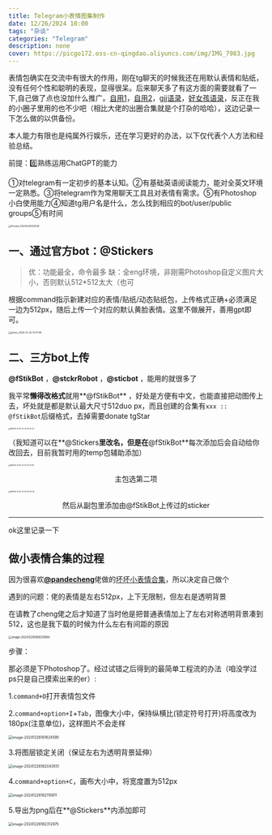 ```yaml
---
title: Telegram小表情图集制作
date: 12/26/2024 10:00
tags: "杂谈"
categories: "Telegram"
description: none
cover: https://picgo172.oss-cn-qingdao.aliyuncs.com/img/IMG_7983.jpg
---
```


表情包确实在交流中有很大的作用，刚在tg聊天的时候我还在用默认表情和贴纸，没有任何个性和聪明的表现，显得很呆。后来聊天多了有这方面的需要就看了一下,自己做了点也没加什么推广。[自用1](https://t.me/addstickers/sheerkvc)，[自用2](https://t.me/addstickers/sheerkvcP2)，[gjj语录](https://t.me/addstickers/banmooo_by_fStikBot)，[好女孩语录](https://t.me/addstickers/nhzzha_by_fStikBot)，反正在我的小圈子里用的也不少吧（相比大佬的出圈合集就是个打杂的哈哈），这边记录一下怎么做的以供备份。

本人能力有限也是纯属外行娱乐，还在学习更好的办法，以下仅代表个人方法和经验总结。

前提：0️⃣熟练运用ChatGPT的能力

①对telegram有一定初步的基本认知。②有基础英语阅读能力，能对全英文环境一定熟悉。③将telegram作为常用聊天工具且对表情有需求。⑤有Photoshop小白使用能力④知道tg用户名是什么，怎么找到相应的bot/user/public groups⑤有时间

<img src="https://picgo172.oss-cn-qingdao.aliyuncs.com/img/Picsew_20241226132538.JPEG" alt="Picsew_20241226132538" style="zoom:33%;" />

## 一、通过官方bot：**@Stickers**

> 优：功能最全，命令最多
> 缺：全eng环境，非刚需Photoshop自定义图片大小，否则默认512*512太大（也可

根据command指示新建对应的表情/贴纸/动态贴纸包，上传格式正确+必须满足一边为512px，随后上传一个对应的默认黄脸表情。这里不做展开，善用gpt即可。

<img src="https://picgo172.oss-cn-qingdao.aliyuncs.com/img/photo_2024-12-26%2013.47.49.jpeg" alt="photo_2024-12-26 13.47.49" style="zoom:33%;" />

## 二、三方bot上传

**@fStikBot** ，**@stckrRobot** ，**@sticbot** ，能用的就很多了

我平常**懒得改格式**就用**@fStikBot** ，好处是方便有中文，也能直接把动图传上去，坏处就是都是默认最大尺寸512duo px，而且创建的合集有`xxx :: @fStikBot`后缀格式，去掉需要donate tgStar

<img src="https://picgo172.oss-cn-qingdao.aliyuncs.com/img/IMAGE%202024-12-26%2015:25:32.jpg" alt="IMAGE 2024-12-26 15:25:32" style="zoom:25%;" />

（我知道可以在**@Stickers**里改名，但是在**@fStikBot**每次添加后会自动给你改回去，目前我暂时用的temp包辅助添加）



<img src="https://picgo172.oss-cn-qingdao.aliyuncs.com/img/IMAGE%202024-12-26%2015:31:09.jpg" alt="IMAGE 2024-12-26 15:31:09" style="zoom:25%;" />

<p align="center">主包选第二项</p>

<img src="https://picgo172.oss-cn-qingdao.aliyuncs.com/img/IMAGE%202024-12-26%2015:32:06.jpg" alt="IMAGE 2024-12-26 15:32:06" style="zoom:25%;" />

<p align="center">然后从副包里添加由@fStikBot上传过的sticker</p>

------

ok这里记录一下

## 做小表情合集的过程

因为很喜欢[**@pandecheng**](https://space.bilibili.com/39762870)佬做的[坏坏小表情合集](https://t.me/addstickers/huaihuaixbq)，所以决定自己做个

遇到的问题：佬的表情是左右512px，上下无限制，但左右是透明背景

在请教了cheng佬之后才知道了当时他是把普通表情加上了左右对称透明背景凑到512，这也是我下载的时候为什么左右有间距的原因

<img src="https://picgo172.oss-cn-qingdao.aliyuncs.com/img/image-20241226160635894.png" alt="image-20241226160635894" style="zoom: 40%;" />

步骤：

那必须是下Photoshop了。经过试错之后得到的最简单工程流的办法（咱没学过ps只是自己摸索出来的er）:

1.`command+O`打开表情包文件

2.`command+option+I`+`Tab`，图像大小中，保持纵横比(锁定符号打开)将高度改为180px(注意单位)，这样图片不会走样

<img src="https://picgo172.oss-cn-qingdao.aliyuncs.com/img/image-20241226161624595.png" alt="image-20241226161624595" style="zoom: 50%;" />

3.将图层锁定关闭（保证左右为透明背景延伸）

<img src="https://picgo172.oss-cn-qingdao.aliyuncs.com/img/image-20241226162043551.png" alt="image-20241226162043551" style="zoom: 50%;" />

4.`command+option+C`，画布大小中，将宽度置为512px

<img src="https://picgo172.oss-cn-qingdao.aliyuncs.com/img/image-20241226162110811.png" alt="image-20241226162110811" style="zoom: 50%;" />

5.导出为png后在**@Stickers**内添加即可

<img src="https://picgo172.oss-cn-qingdao.aliyuncs.com/img/image-20241226162312975.png" alt="image-20241226162312975" style="zoom: 50%;" />